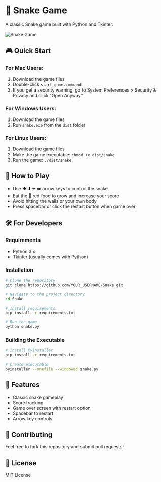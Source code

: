 # 🐍 Snake Game

A classic Snake game built with Python and Tkinter.

![Snake Game](https://raw.githubusercontent.com/YOUR_USERNAME/Snake/main/screenshot.png)

## 🎮 Quick Start

### For Mac Users:
1. Download the game files
2. Double-click `start_game.command`
3. If you get a security warning, go to System Preferences > Security & Privacy and click "Open Anyway"

### For Windows Users:
1. Download the game files
2. Run `snake.exe` from the `dist` folder

### For Linux Users:
1. Download the game files
2. Make the game executable: `chmod +x dist/snake`
3. Run the game: `./dist/snake`

## 🎯 How to Play
- Use ⬆️ ⬇️ ⬅️ ➡️ arrow keys to control the snake
- Eat the 🍎 red food to grow and increase your score
- Avoid hitting the walls or your own body
- Press spacebar or click the restart button when game over

## 🛠️ For Developers

### Requirements
- Python 3.x
- Tkinter (usually comes with Python)

### Installation
```bash
# Clone the repository
git clone https://github.com/YOUR_USERNAME/Snake.git

# Navigate to the project directory
cd Snake

# Install requirements
pip install -r requirements.txt

# Run the game
python snake.py
```

### Building the Executable
```bash
# Install PyInstaller
pip install -r requirements.txt

# Create executable
pyinstaller --onefile --windowed snake.py
```

## 📝 Features
- Classic snake gameplay
- Score tracking
- Game over screen with restart option
- Spacebar to restart
- Arrow key controls

## 🤝 Contributing
Feel free to fork this repository and submit pull requests!

## 📄 License
MIT License 